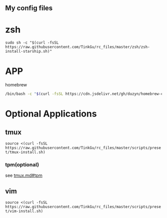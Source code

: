## My config files

# zsh

`sudo sh -c "$(curl -fsSL https://raw.githubusercontent.com/TinkGu/rc_files/master/zsh/zsh-install-starship.sh)"`

# APP

homebrew

```bash
/bin/bash -c "$(curl -fsSL https://cdn.jsdelivr.net/gh/duzyn/homebrew-cn/install.sh)"
```

# Optional Applications

## tmux

`source <(curl -fsSL https://raw.githubusercontent.com/TinkGu/rc_files/master/scripts/preset/tmux-install.sh)`

### tpm(optional)

see [tmux.md#tpm](https://github.com/TinkGu/rc_files/blob/master/tmux.md#tpm)

## vim

`source <(curl -fsSL https://raw.githubusercontent.com/TinkGu/rc_files/master/scripts/preset/vim-install.sh)`
